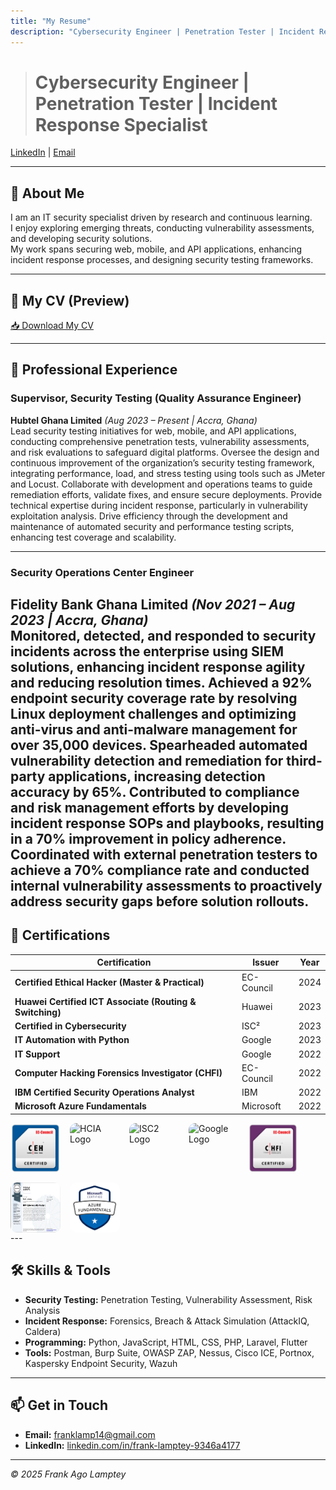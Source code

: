 ```yaml
---
title: "My Resume"
description: "Cybersecurity Engineer | Penetration Tester | Incident Response Specialist"
---
```


  
># **Cybersecurity Engineer | Penetration Tester | Incident Response Specialist**  
[LinkedIn](https://linkedin.com/in/frank-lamptey-9346a4177) | [Email](mailto:franklamp14@gmail.com) 

---

## 👋 About Me  
I am an IT security specialist driven by research and continuous learning.  
I enjoy exploring emerging threats, conducting vulnerability assessments, and developing security solutions.  
My work spans securing web, mobile, and API applications, enhancing incident response processes, and designing security testing frameworks.  

---

## 📄 My CV (Preview)   

[📥 Download My CV](docs/Frank-Ago-Lamptey-Resume.pdf)  

---

## 💼 Professional Experience  

### Supervisor, Security Testing (Quality Assurance Engineer)  
**Hubtel Ghana Limited** *(Aug 2023 – Present | Accra, Ghana)*  
Lead security testing initiatives for web, mobile, and API applications, conducting comprehensive penetration tests, vulnerability assessments, and risk evaluations to safeguard digital platforms. Oversee the design and continuous improvement of the organization’s security testing framework, integrating performance, load, and stress testing using tools such as JMeter and Locust. Collaborate with development and operations teams to guide remediation efforts, validate fixes, and ensure secure deployments. Provide technical expertise during incident response, particularly in vulnerability exploitation analysis. Drive efficiency through the development and maintenance of automated security and performance testing scripts, enhancing test coverage and scalability.  

---

### Security Operations Center Engineer  
**Fidelity Bank Ghana Limited** *(Nov 2021 – Aug 2023 | Accra, Ghana)*  
Monitored, detected, and responded to security incidents across the enterprise using SIEM solutions, enhancing incident response agility and reducing resolution times. Achieved a 92% endpoint security coverage rate by resolving Linux deployment challenges and optimizing anti-virus and anti-malware management for over 35,000 devices. Spearheaded automated vulnerability detection and remediation for third-party applications, increasing detection accuracy by 65%. Contributed to compliance and risk management efforts by developing incident response SOPs and playbooks, resulting in a 70% improvement in policy adherence. Coordinated with external penetration testers to achieve a 70% compliance rate and conducted internal vulnerability assessments to proactively address security gaps before solution rollouts.  
---

## 📜 Certifications  

| Certification | Issuer | Year |
|---------------|--------|------|
| **Certified Ethical Hacker (Master & Practical)** | EC-Council | 2024 |
| **Huawei Certified ICT Associate (Routing & Switching)** | Huawei | 2023 |
| **Certified in Cybersecurity** | ISC² | 2023 |
| **IT Automation with Python** | Google | 2023 |
| **IT Support** | Google | 2022 |
| **Computer Hacking Forensics Investigator (CHFI)** | EC-Council | 2022 |
| **IBM Certified Security Operations Analyst** | IBM | 2022 |
| **Microsoft Azure Fundamentals** | Microsoft | 2022 |

<div style="display: flex; flex-wrap: wrap; gap: 15px; margin-top: 10px;">
    <img src="assets/images/thumbnails/ceh.png" alt="CEH Logo" style="width: 80px; height: 80px; border-radius: 10px;">
    <img src="assets/images/thumbnails/hcia.png" alt="HCIA Logo" style="width: 80px; height: 80px; border-radius: 10px;">
    <img src="assets/images/thumbnails/isc2.png" alt="ISC2 Logo" style="width: 80px; height: 80px; border-radius: 10px;">
    <img src="assets/images/thumbnails/google.png" alt="Google Logo" style="width: 80px; height: 80px; border-radius: 10px;">
    <img src="assets/images/thumbnails/chfi.png" alt="CHFI Logo" style="width: 80px; height: 80px; border-radius: 10px;">
    <img src="assets/images/thumbnails/ibm.png" alt="IBM Logo" style="width: 80px; height: 80px; border-radius: 10px;">
    <img src="assets/images/thumbnails/azure.png" alt="Azure Logo" style="width: 80px; height: 80px; border-radius: 10px;">
</div>
---

## 🛠 Skills & Tools  
- **Security Testing:** Penetration Testing, Vulnerability Assessment, Risk Analysis  
- **Incident Response:** Forensics, Breach & Attack Simulation (AttackIQ, Caldera)  
- **Programming:** Python, JavaScript, HTML, CSS, PHP, Laravel, Flutter  
- **Tools:** Postman, Burp Suite, OWASP ZAP, Nessus, Cisco ICE, Portnox, Kaspersky Endpoint Security, Wazuh  

---

## 📫 Get in Touch  
- **Email:** [franklamp14@gmail.com](mailto:franklamp14@gmail.com)  
- **LinkedIn:** [linkedin.com/in/frank-lamptey-9346a4177](https://linkedin.com/in/frank-lamptey-9346a4177)  

---

*© 2025 Frank Ago Lamptey*
